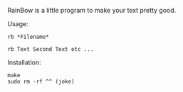 RainBow is a little program to make your text pretty good.

Usage:

    rb *Filename*

    rb Text Second Text etc ...

Installation:

    make
    sudo rm -rf ^^ (joke)
